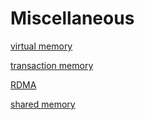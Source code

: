 # Miscellaneous

[virtual memory](virtual_memory.md)

[transaction memory](transaction_memory.md)

[RDMA](rdma.md)

[shared memory](shared_memory.md)
